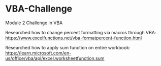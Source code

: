 # VBA-Challenge
Module 2 Challenge in VBA 

Researched how to change percent formatting via macros through VBA:
  https://www.excelfunctions.net/vba-formatpercent-function.html

Researched how to apply sum function on entire workbook:
  https://learn.microsoft.com/en-us/office/vba/api/excel.worksheetfunction.sum

  
